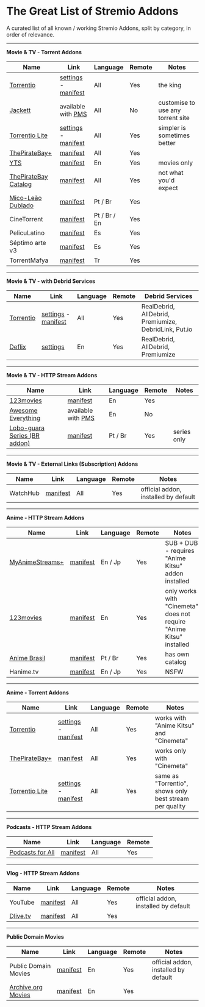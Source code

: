 # The Great List of Stremio Addons

A curated list of all known / working Stremio Addons, split by category, in order of relevance.

---

**Movie & TV - Torrent Addons**

| Name  | Link | Language | Remote | Notes |
| ------------- | ------------- | ------------- | ------------- | ------------- |
| [Torrentio](https://www.reddit.com/r/StremioAddons/comments/fkolp1/remote_addon_torrentio_for_stremio_must_read/) | [settings](https://torrentio.strem.fun/) - [manifest](https://torrentio.strem.fun/manifest.json) | All | Yes | the king |
| [Jackett](https://www.reddit.com/r/StremioAddons/comments/ahble7/local_addon_jackett_for_stremio/) | available with [PMS](/PimpMyStremio.md) | All | No | customise to use any torrent site |
| [Torrentio Lite](https://www.reddit.com/r/StremioAddons/comments/m02658/remote_addon_torrentio_lite_for_stremio/) | [settings](https://torrentio.strem.fun/lite/) - [manifest](https://torrentio.strem.fun/lite/manifest.json) | All | Yes | simpler is sometimes better |
| [ThePirateBay+](https://www.reddit.com/r/StremioAddons/comments/axj2es/news_why_use_thepiratebay_addon_over_piratebay/) | [manifest](https://thepiratebay-plus.strem.fun/manifest.json) | All | Yes |  |
| [YTS](https://www.reddit.com/r/StremioAddons/comments/dsv8xa/remote_addon_yts_movie_catalog_for_stremio/) | [manifest](http://stremio-yts.herokuapp.com/manifest.json) | En | Yes | movies only |
| [ThePirateBay Catalog](https://www.reddit.com/r/StremioAddons/comments/l16oxi/remote_addon_thepiratebay_catalog_for_stremio/) | [manifest](https://5db836ec3ef8-thepiratebay-ctl.baby-beamup.club/manifest.json) | All | Yes | not what you'd expect |
| [Mico-Leão Dublado](https://www.reddit.com/r/StremioAddons/comments/gixmob/remote_addon_portuguese_brasil_dubbed_movies_for/) | [manifest](https://27a5b2bfe3c0-stremio-brazilian-addon.baby-beamup.club/manifest.json) | Pt / Br | Yes | |
| CineTorrent | [manifest](https://150203dd784e-cinetorrent-addon.baby-beamup.club/manifest.json) | Pt / Br / En | Yes | |
| PelicuLatino | [manifest](https://peliculatino.herokuapp.com/manifest.json) | Es | Yes | |
| Séptimo arte v3 | [manifest](https://app-septimoarte.herokuapp.com/manifest.json) | Es | Yes | |
| TorrentMafya | [manifest](https://5a0d1888fa64-torrentmafya-stremio-addon.baby-beamup.club/manifest.json) | Tr | Yes | |

---

**Movie & TV - with Debrid Services**

| Name  | Link | Language | Remote | Debrid Services |
| ------------- | ------------- | ------------- | ------------- | ------------- |
| [Torrentio](https://www.reddit.com/r/StremioAddons/comments/fkolp1/remote_addon_torrentio_for_stremio_must_read/) | [settings](https://torrentio.strem.fun/) - [manifest](https://torrentio.strem.fun/manifest.json) | All | Yes | RealDebrid, AllDebrid, Premiumize, DebridLink, Put.io |
| [Deflix](https://www.reddit.com/r/StremioAddons/comments/fl8xc5/remote_addon_debrid_flicks_for_stremio_real_debrid/) | [settings](https://www.deflix.tv/stremio/) | En | Yes | RealDebrid, AllDebrid, Premiumize |

---

**Movie & TV - HTTP Stream Addons**

| Name  | Link | Language | Remote | Notes |
| ------------- | ------------- | ------------- | ------------- | ------------- |
| [123movies](https://www.reddit.com/r/StremioAddons/comments/lppoxz/remote_addon_123movies_for_stremio/) | [manifest](https://movies123-strem.herokuapp.com/manifest.json) | En | Yes | |
| [Awesome Everything](https://www.reddit.com/r/StremioAddons/comments/fl8xc5/remote_addon_debrid_flicks_for_stremio_real_debrid/) | available with [PMS](/PimpMyStremio.md) | En | No | |
| [Lobo-guara Series (BR addon)](https://www.reddit.com/r/StremioAddons/comments/li791n/remote_addon_loboguara_series_br_addon_for_stremio/) | [manifest](https://94c8cb9f702d-lobo-guara-addon.baby-beamup.club/manifest.json) | Pt / Br | Yes | series only |

---

**Movie & TV - External Links (Subscription) Addons**

| Name  | Link | Language | Remote | Notes |
| ------------- | ------------- | ------------- | ------------- | ------------- |
| WatchHub | [manifest](https://watchhub.strem.io/manifest.json) | All | Yes | official addon, installed by default |

---

**Anime - HTTP Stream Addons**

| Name  | Link | Language | Remote | Notes |
| ------------- | ------------- | ------------- | ------------- | ------------- |
| [MyAnimeStreams+](https://www.reddit.com/r/StremioAddons/comments/kv2dmk/remote_addon_myanimestreams_for_stremio_sub_and/) | [manifest](https://myanimestreams.herokuapp.com/manifest.json) | En / Jp | Yes | SUB + DUB - requires "Anime Kitsu" addon installed |
| [123movies](https://www.reddit.com/r/StremioAddons/comments/lppoxz/remote_addon_123movies_for_stremio/) | [manifest](https://movies123-strem.herokuapp.com/manifest.json) | En | Yes | only works with "Cinemeta", does not require "Anime Kitsu" installed |
| [Anime Brasil](https://www.reddit.com/r/StremioAddons/comments/kukm7e/remote_addon_anime_brasil_for_stremio/) | [manifest](https://94c8cb9f702d-anime-tv-addon.baby-beamup.club/manifest.json) | Pt / Br | Yes | has own catalog |
| Hanime.tv | [manifest](https://94c8cb9f702d-hanime-tv-addon.baby-beamup.club/manifest.json) | En / Jp | Yes | NSFW |


---

**Anime - Torrent Addons**

| Name  | Link | Language | Remote | Notes |
| ------------- | ------------- | ------------- | ------------- | ------------- |
| [Torrentio](https://www.reddit.com/r/StremioAddons/comments/fkolp1/remote_addon_torrentio_for_stremio_must_read/) | [settings](https://torrentio.strem.fun/) - [manifest](https://torrentio.strem.fun/manifest.json) | All | Yes | works with "Anime Kitsu" and "Cinemeta" |
| [ThePirateBay+](https://www.reddit.com/r/StremioAddons/comments/axj2es/news_why_use_thepiratebay_addon_over_piratebay/) | [manifest](https://thepiratebay-plus.strem.fun/manifest.json) | All | Yes | works only with "Cinemeta" |
| [Torrentio Lite](https://www.reddit.com/r/StremioAddons/comments/m02658/remote_addon_torrentio_lite_for_stremio/) | [settings](https://torrentio.strem.fun/lite/) - [manifest](https://torrentio.strem.fun/lite/manifest.json) | All | Yes | same as "Torrentio", shows only best stream per quality |

---

**Podcasts - HTTP Stream Addons**

| Name  | Link | Language | Remote |
| ------------- | ------------- | ------------- | ------------- |
| [Podcasts for All](https://www.reddit.com/r/StremioAddons/comments/bpcpe1/remote_addon_podcasts_for_all_for_stremio/) | [manifest](https://podcasts-for-all.ga/manifest.json) | All | Yes |

---

**Vlog - HTTP Stream Addons**

| Name  | Link | Language | Remote | Notes |
| ------------- | ------------- | ------------- | ------------- | ------------- |
| YouTube | [manifest](https://podcasts-for-all.ga/manifest.json) | All | Yes | official addon, installed by default |
| [Dlive.tv](https://www.reddit.com/r/StremioAddons/comments/blbs8s/remote_addon_dlivetv_for_stremio/) | [manifest](https://dlive.unlimited-fun.xyz/manifest.json) | All | Yes | |

---

**Public Domain Movies**

| Name  | Link | Language | Remote | Notes |
| ------------- | ------------- | ------------- | ------------- | ------------- |
| Public Domain Movies | [manifest](https://caching.stremio.net/publicdomainmovies.now.sh/manifest.json) | En | Yes | official addon, installed by default |
| [Archive.org Movies](https://www.reddit.com/r/StremioAddons/comments/hhxlcl/remote_addon_archiveorg_movies_for_stremio/) | [manifest](https://stremio-archive-org-addon.herokuapp.com/manifest.json) | En | Yes |  |

